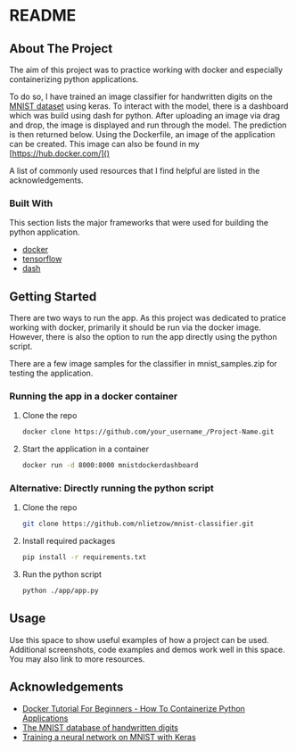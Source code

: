 # README


## About The Project

The aim of this project was to practice working with docker and especially containerizing python applications.

To do so, I have trained an image classifier for handwritten digits on the [MNIST dataset](http://yann.lecun.com/exdb/mnist/) using keras. To interact with the model, there is a dashboard which was build using dash for python. After uploading an image via drag and drop, the image is displayed and run through the model. The prediction is then returned below. Using the Dockerfile, an image of the application can be created. This image can also be found in my [https://hub.docker.com/]()

A list of commonly used resources that I find helpful are listed in the acknowledgements.

### Built With

This section lists the major frameworks that were used for building the python application.
* [docker](https://getbootstrap.com)
* [tensorflow](https://jquery.com)
* [dash](https://laravel.com)



## Getting Started

There are two ways to run the app. As this project was dedicated to pratice working with docker, primarily it should be run via the docker image. However, there is also the option to run the app directly using the python script.

There are a few image samples for the classifier in mnist_samples.zip for testing the application.

### Running the app in a docker container

1. Clone the repo
   ```sh
   docker clone https://github.com/your_username_/Project-Name.git
   ```
2. Start the application in a container
   ```sh
   docker run -d 8000:8000 mnistdockerdashboard
   ```


### Alternative: Directly running the python script

1. Clone the repo
   ```sh
   git clone https://github.com/nlietzow/mnist-classifier.git
   ```
2. Install required packages
   ```sh
   pip install -r requirements.txt
   ```
3. Run the python script
   ```sh
   python ./app/app.py
   ```


## Usage

Use this space to show useful examples of how a project can be used. Additional screenshots, code examples and demos work well in this space. You may also link to more resources.


## Acknowledgements
* [Docker Tutorial For Beginners - How To Containerize Python Applications](https://www.youtube.com/watch?v=bi0cKgmRuiA)
* [The MNIST database of handwritten digits](http://yann.lecun.com/exdb/mnist/)
* [Training a neural network on MNIST with Keras](https://github.com/tensorflow/datasets/blob/master/docs/keras_example.ipynb)

